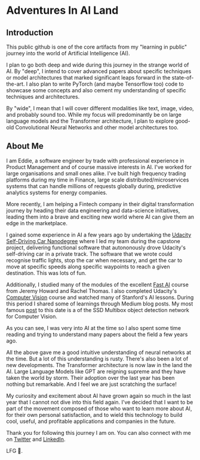 # Adventures In AI Land

## Introduction

This public github is one of the core artifacts from my "learning in public" journey into the world of Artificial Intelligence (AI).

I plan to go both deep and wide during this journey in the strange world of AI. By "deep", I intend to cover advanced papers about specific techniques or model architectures that marked significant leaps forward in the state-of-the-art.
I also plan to write PyTorch (and maybe Tensorflow too) code to showcase some concepts and also cement my understanding of specific techniques and architectures.

By "wide", I mean that I will cover different modalities like text, image, video, and probably sound too.
While my focus will predominantly be on large language models and the Transformer architecture, I plan to explore good-old Convolutional Neural Networks and other model architectures too.

## About Me

I am Eddie, a software engineer by trade with professional experience in Product Management and of course massive interests in AI. I've worked for large organisations and small ones alike.
I've built high frequency trading platforms during my time in Finance, large scale distributed/microservices systems that can handle millions of requests globally during, predictive analytics systems for energy companies.

More recently, I am helping a Fintech company in their digital transformation journey by heading their data engineering and data-science initiatives, leading them into a brave and exciting new world where AI can give them an edge in the marketplace.

I gained some experience in AI a few years ago by undertaking the [Udacity Self-Driving Car Nanodegree](https://www.udacity.com/course/intro-to-self-driving-cars--nd113) where I led my team during the capstone project, delivering functional software that autononously drove Udacity's self-driving car in a private track. The software that we wrote could recognise traffic lights, stop the car when necessary, and get the car to move at specific speeds along specific waypoints to reach a given destination. This was lots of fun.

Additionally, I studied many of the modules of the excellent [Fast AI](https://www.fast.ai/) course from Jeremy Howard and Rachel Thomas. I also completed Udacity's [Computer Vision](https://www.udacity.com/course/computer-vision-nanodegree--nd891) course and watched many of Stanford's AI lessons.
During this period I shared some of learnings through Medium blog posts. My most famous [post](https://medium.com/towards-data-science/understanding-ssd-multibox-real-time-object-detection-in-deep-learning-495ef744fab) to this date is a of the SSD Multibox object detection network for Computer Vision.

As you can see, I was very into AI at the time so I also spent some time reading and trying to understand many papers about the field a few years ago.

All the above gave me a good intuitive understanding of neural networks at the time. But a lot of this understanding is rusty. There's also been a lot of new developments.
The Transformer architecture is now law in the land the AI. Large Language Models like GPT are reigning supreme and they have taken the world by storm.
Their adoption over the last year has been nothing but remarkable. And I feel we are just scratching the surface!

My curiosity and excitement about AI have grown again so much in the last year that I cannot not dive into this field again.
I've decided that I want to be part of the movement composed of those who want to learn more about AI, for their own personal satisfaction, and to wield this technology to build cool, useful, and profitable applications and companies in the future.

Thank you for following this journey I am on. You can also connect with me on [Twitter](https://twitter.com/Ed_Forson) and [LinkedIn](https://www.linkedin.com/in/eddie-forson/).

LFG 🚀.
